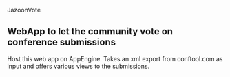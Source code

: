 JazoonVote


## WebApp to let the community vote on conference submissions

Host this web app on AppEngine. Takes an xml export from conftool.com as input and offers
various views to the submissions.